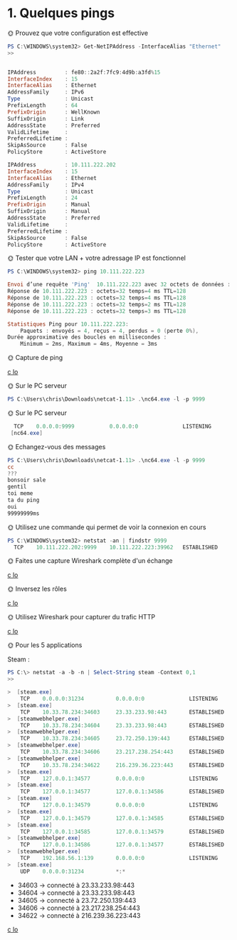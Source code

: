 # 1. Quelques pings
🌞 Prouvez que votre configuration est effective

```powershell
PS C:\WINDOWS\system32> Get-NetIPAddress -InterfaceAlias "Ethernet"
>>


IPAddress         : fe80::2a2f:7fc9:4d9b:a3fd%15
InterfaceIndex    : 15
InterfaceAlias    : Ethernet
AddressFamily     : IPv6
Type              : Unicast
PrefixLength      : 64
PrefixOrigin      : WellKnown
SuffixOrigin      : Link
AddressState      : Preferred
ValidLifetime     :
PreferredLifetime :
SkipAsSource      : False
PolicyStore       : ActiveStore

IPAddress         : 10.111.222.202
InterfaceIndex    : 15
InterfaceAlias    : Ethernet
AddressFamily     : IPv4
Type              : Unicast
PrefixLength      : 24
PrefixOrigin      : Manual
SuffixOrigin      : Manual
AddressState      : Preferred
ValidLifetime     :
PreferredLifetime :
SkipAsSource      : False
PolicyStore       : ActiveStore
```
🌞 Tester que votre LAN + votre adressage IP est fonctionnel

```powershell
PS C:\WINDOWS\system32> ping 10.111.222.223

Envoi d’une requête 'Ping'  10.111.222.223 avec 32 octets de données :
Réponse de 10.111.222.223 : octets=32 temps=4 ms TTL=128
Réponse de 10.111.222.223 : octets=32 temps=4 ms TTL=128
Réponse de 10.111.222.223 : octets=32 temps=2 ms TTL=128
Réponse de 10.111.222.223 : octets=32 temps=3 ms TTL=128

Statistiques Ping pour 10.111.222.223:
    Paquets : envoyés = 4, reçus = 4, perdus = 0 (perte 0%),
Durée approximative des boucles en millisecondes :
    Minimum = 2ms, Maximum = 4ms, Moyenne = 3ms
```
🌞 Capture de ping

[c lo](./ping.pcapng)

🌞 Sur le PC serveur

```powershell
PS C:\Users\chris\Downloads\netcat-1.11> .\nc64.exe -l -p 9999
```

🌞 Sur le PC serveur

```powershell
  TCP    0.0.0.0:9999           0.0.0.0:0              LISTENING
 [nc64.exe]
```

🌞 Echangez-vous des messages

```powershell
PS C:\Users\chris\Downloads\netcat-1.11> .\nc64.exe -l -p 9999
cc
???
bonsoir sale
gentil
toi meme
ta du ping
oui
99999999ms
```
🌞 Utilisez une commande qui permet de voir la connexion en cours

```powershell
PS C:\WINDOWS\system32> netstat -an | findstr 9999
  TCP    10.111.222.202:9999    10.111.222.223:39962   ESTABLISHED
```

🌞 Faites une capture Wireshark complète d'un échange

[c lo](./netcat1.pcapng)

🌞 Inversez les rôles

[c lo](./netcat2.pcapng)

🌞 Utilisez Wireshark pour capturer du trafic HTTP

[c lo](./traficHTTP.pcapng)

🌞 Pour les 5 applications

Steam :

```powershell
PS C:\> netstat -a -b -n | Select-String steam -Context 0,1
>>

>  [steam.exe]
    TCP    0.0.0.0:31234          0.0.0.0:0              LISTENING
>  [steam.exe]
    TCP    10.33.78.234:34603     23.33.233.98:443       ESTABLISHED
>  [steamwebhelper.exe]
    TCP    10.33.78.234:34604     23.33.233.98:443       ESTABLISHED
>  [steamwebhelper.exe]
    TCP    10.33.78.234:34605     23.72.250.139:443      ESTABLISHED
>  [steamwebhelper.exe]
    TCP    10.33.78.234:34606     23.217.238.254:443     ESTABLISHED
>  [steamwebhelper.exe]
    TCP    10.33.78.234:34622     216.239.36.223:443     ESTABLISHED
>  [steam.exe]
    TCP    127.0.0.1:34577        0.0.0.0:0              LISTENING
>  [steam.exe]
    TCP    127.0.0.1:34577        127.0.0.1:34586        ESTABLISHED
>  [steam.exe]
    TCP    127.0.0.1:34579        0.0.0.0:0              LISTENING
>  [steam.exe]
    TCP    127.0.0.1:34579        127.0.0.1:34585        ESTABLISHED
>  [steam.exe]
    TCP    127.0.0.1:34585        127.0.0.1:34579        ESTABLISHED
>  [steamwebhelper.exe]
    TCP    127.0.0.1:34586        127.0.0.1:34577        ESTABLISHED
>  [steamwebhelper.exe]
    TCP    192.168.56.1:139       0.0.0.0:0              LISTENING
>  [steam.exe]
    UDP    0.0.0.0:31234          *:*
```
- 34603 → connecté à 23.33.233.98:443
- 34604 → connecté à 23.33.233.98:443
- 34605 → connecté à 23.72.250.139:443
- 34606 → connecté à 23.217.238.254:443
- 34622 → connecté à 216.239.36.223:443

[c lo](./Steam.pcap)